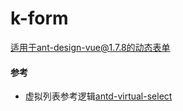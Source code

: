 # k-form

适用于ant-design-vue@1.7.8的动态表单

#### 参考
 * 虚拟列表参考逻辑[antd-virtual-select](https://github.com/iblq/antd-virtual-select)